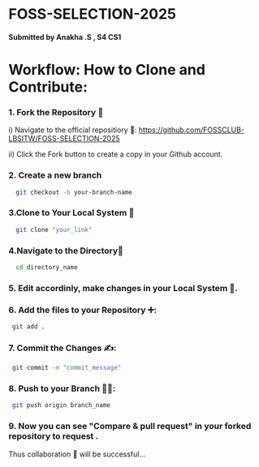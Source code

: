 # FOSS-SELECTION-2025

#### Submitted by Anakha .S , S4 CS1

# Workflow: How to Clone and Contribute:

### 1. Fork the Repository 🍴

i) Navigate to the official repositiory 🔗: https://github.com/FOSSCLUB-LBSITW/FOSS-SELECTION-2025

ii) Click the Fork button to create a copy in your Github account.

### 2. Create a new branch 

```bash
  git checkout -b your-branch-name
```
### 3.Clone to Your Local System 🔁

```bash
  git clone "your_link"
```

### 4.Navigate to the Directory🌱

```bash
  cd directory_name
```

### 5. Edit accordinly, make changes in your Local System 📁.

### 6. Add the files to your Repository ➕:

```bash
 git add .
 ```

 ### 7. Commit the Changes ✍️:

```bash
 git commit -m "commit_message"
 ```

 ### 8. Push to your Branch 🫸🏻:

```bash
 git push origin branch_name 
 ```
### 9. Now you can see "Compare & pull request" in your forked repository to request .

Thus collaboration 🤝 will be successful...
